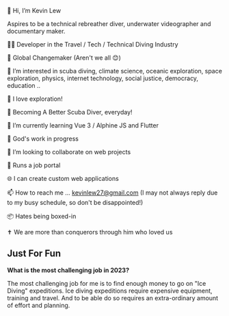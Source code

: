 👋 Hi, I’m Kevin Lew

Aspires to be a technical rebreather diver, underwater videographer and documentary maker.

👨‍💻 Developer in the Travel / Tech / Technical Diving Industry

🌈 Global Changemaker (Aren't we all 😊)

👀 I’m interested in scuba diving, climate science, oceanic exploration, space exploration, physics, internet technology, social justice, democracy, education ..

🧡 I love exploration!

🤿 Becoming A Better Scuba Diver, everyday!

🌱 I’m currently learning Vue 3 / Alphine JS and Flutter

🙏 God's work in progress

💞️ I’m looking to collaborate on web projects

💼 Runs a job portal

🌐 I can create custom web applications

📫 How to reach me ... kevinlew27@gmail.com (I may not always reply due to my busy schedule, so don't be disappointed!)

📦 Hates being boxed-in

✝️ We are more than conquerors through him who loved us

## Just For Fun

**What is the most challenging job in 2023?**

The most challenging job for me is to find enough money to go on "Ice Diving" expeditions. Ice diving expeditions require expensive equipment, training and travel. And to be able do so requires an extra-ordinary amount of effort and planning.


